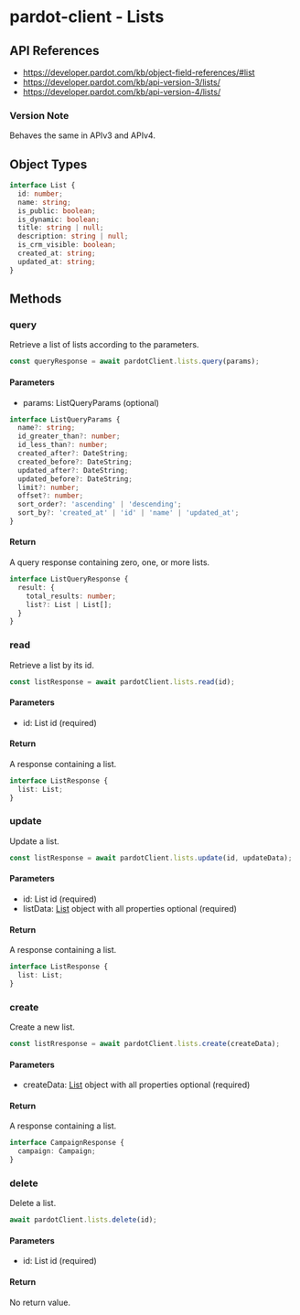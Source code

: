 # pardot-client - Lists

## API References

- https://developer.pardot.com/kb/object-field-references/#list
- https://developer.pardot.com/kb/api-version-3/lists/
- https://developer.pardot.com/kb/api-version-4/lists/

### Version Note

Behaves the same in APIv3 and APIv4.

## Object Types

```typescript
interface List {
  id: number;
  name: string;
  is_public: boolean;
  is_dynamic: boolean;
  title: string | null;
  description: string | null;
  is_crm_visible: boolean;
  created_at: string;
  updated_at: string;
}
```

## Methods

### query

Retrieve a list of lists according to the parameters.

```typescript
const queryResponse = await pardotClient.lists.query(params);
```

#### Parameters

- params: ListQueryParams (optional)

```typescript
interface ListQueryParams {
  name?: string;
  id_greater_than?: number;
  id_less_than?: number;
  created_after?: DateString;
  created_before?: DateString;
  updated_after?: DateString;
  updated_before?: DateString;
  limit?: number;
  offset?: number;
  sort_order?: 'ascending' | 'descending';
  sort_by?: 'created_at' | 'id' | 'name' | 'updated_at';
}
```

#### Return

A query response containing zero, one, or more lists.

```typescript
interface ListQueryResponse {
  result: {
    total_results: number;
    list?: List | List[];
  }
}
```

### read

Retrieve a list by its id.

```typescript
const listResponse = await pardotClient.lists.read(id);
```

#### Parameters

- id: List id (required)

#### Return

A response containing a list.

```typescript
interface ListResponse { 
  list: List;
}
```

### update

Update a list.

```typescript
const listResponse = await pardotClient.lists.update(id, updateData);
```

#### Parameters

- id: List id (required)
- listData: [List](#object-types) object with all properties optional (required)

#### Return

A response containing a list.

```typescript
interface ListResponse { 
  list: List;
}
```

### create

Create a new list.

```typescript
const listRresponse = await pardotClient.lists.create(createData);
```

#### Parameters

- createData: [List](#object-types) object with all properties optional (required)

#### Return

A response containing a list.

```typescript
interface CampaignResponse {
  campaign: Campaign;
}
```

### delete

Delete a list.

```typescript
await pardotClient.lists.delete(id);
```

#### Parameters

- id: List id (required)

#### Return

No return value.

